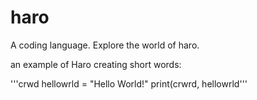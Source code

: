 # haro
A coding language. Explore the world of haro.

an example of Haro creating short words:

'''crwd hellowrld = "Hello World!"
print(crwrd, hellowrld'''

